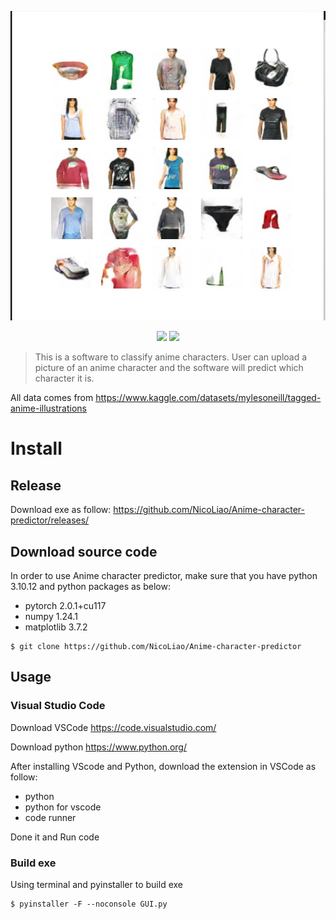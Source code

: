 
<p align=center>
<img target = "banner" src="messageImage_1704986745514.jpg">
</p>

<p align=center>
<a target="badge" href="https://github.com/NicoLiao/Pixiv-Downloader" title="python version"><img src="https://img.shields.io/badge/python-v3.10.12-blue"></a>
<a target="badge" href="https://github.com/NicoLiao/Pixiv-Downloader" title="windows badge"><img src="https://img.shields.io/badge/Windows-0078D6?style=for-the-badge&logo=windows&logoColor=white" width=85/></a>  
</p>

>This is a software to classify anime characters. User can upload a picture of an anime character and the software will predict which character it is.

All data comes from https://www.kaggle.com/datasets/mylesoneill/tagged-anime-illustrations

# Install
## Release 
Download exe as follow: https://github.com/NicoLiao/Anime-character-predictor/releases/


## Download source code
In order to use Anime character predictor, make sure that you have python 3.10.12 and python packages as below:

* pytorch 2.0.1+cu117
* numpy 1.24.1
* matplotlib 3.7.2

```
$ git clone https://github.com/NicoLiao/Anime-character-predictor
```
## Usage
### Visual Studio Code
Download VSCode https://code.visualstudio.com/

Download python https://www.python.org/

After installing VScode and Python, download the extension in VSCode as follow:
* python
* python for vscode
* code runner

Done it and Run code

### Build exe
Using terminal and pyinstaller to build exe
```
$ pyinstaller -F --noconsole GUI.py 
```
